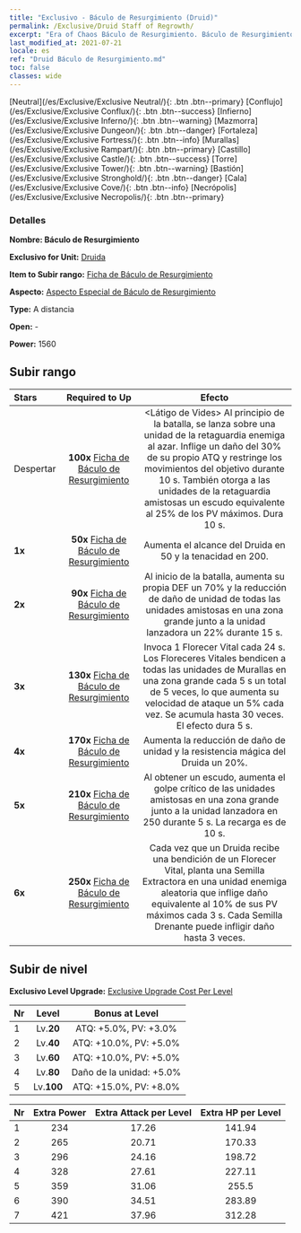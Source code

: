```yaml
---
title: "Exclusivo - Báculo de Resurgimiento (Druid)"
permalink: /Exclusive/Druid Staff of Regrowth/
excerpt: "Era of Chaos Báculo de Resurgimiento. Báculo de Resurgimiento. Era of Chaos Exclusivo Báculo de Resurgimiento. Druida Exclusivo."
last_modified_at: 2021-07-21
locale: es
ref: "Druid Báculo de Resurgimiento.md"
toc: false
classes: wide
---
```

 [Neutral](/es/Exclusive/Exclusive Neutral/){: .btn .btn--primary} [Conflujo](/es/Exclusive/Exclusive Conflux/){: .btn .btn--success} [Infierno](/es/Exclusive/Exclusive Inferno/){: .btn .btn--warning} [Mazmorra](/es/Exclusive/Exclusive Dungeon/){: .btn .btn--danger} [Fortaleza](/es/Exclusive/Exclusive Fortress/){: .btn .btn--info} [Murallas](/es/Exclusive/Exclusive Rampart/){: .btn .btn--primary} [Castillo](/es/Exclusive/Exclusive Castle/){: .btn .btn--success} [Torre](/es/Exclusive/Exclusive Tower/){: .btn .btn--warning} [Bastión](/es/Exclusive/Exclusive Stronghold/){: .btn .btn--danger} [Cala](/es/Exclusive/Exclusive Cove/){: .btn .btn--info} [Necrópolis](/es/Exclusive/Exclusive Necropolis/){: .btn .btn--primary} 

### Detalles
 **Nombre: Báculo de Resurgimiento** 

 **Exclusivo for Unit:** [Druida](/es/units/Druid/) 

 **Item to Subir rango:** [Ficha de Báculo de Resurgimiento](/ItemsES/con_977/)

 **Aspecto:** [Aspecto Especial de Báculo de Resurgimiento](/ItemsES/con_645/)

 **Type:** A distancia

 **Open:** -

 **Power:** 1560

## Subir rango

  |     Stars    |  Required to Up | Efecto |
  |:-------------|:---------------:|:---------------:|
  |  Despertar  | **100x** [Ficha de Báculo de Resurgimiento](/ItemsES/con_977/) | <Látigo de Vides> Al principio de la batalla, se lanza sobre una unidad de la retaguardia enemiga al azar. Inflige un daño del 30% de su propio ATQ y restringe los movimientos del objetivo durante 10 s. También otorga a las unidades de la retaguardia amistosas un escudo equivalente al 25% de los PV máximos. Dura 10 s. |
  | **1x** <i class="fas fa-star"/> | **50x** [Ficha de Báculo de Resurgimiento](/ItemsES/con_977/) | Aumenta el alcance del Druida en 50 y la tenacidad en 200. |
  | **2x** <i class="fas fa-star"/> | **90x** [Ficha de Báculo de Resurgimiento](/ItemsES/con_977/) | Al inicio de la batalla, aumenta su propia DEF un 70% y la reducción de daño de unidad de todas las unidades amistosas en una zona grande junto a la unidad lanzadora un 22% durante 15 s. |
  | **3x** <i class="fas fa-star"/> | **130x** [Ficha de Báculo de Resurgimiento](/ItemsES/con_977/) | <Florecer Vital> Invoca 1 Florecer Vital cada 24 s. Los Floreceres Vitales bendicen a todas las unidades de Murallas en una zona grande cada 5 s un total de 5 veces, lo que aumenta su velocidad de ataque un 5% cada vez. Se acumula hasta 30 veces. El efecto dura 5 s. |
  | **4x** <i class="fas fa-star"/> | **170x** [Ficha de Báculo de Resurgimiento](/ItemsES/con_977/) | Aumenta la reducción de daño de unidad y la resistencia mágica del Druida un 20%. |
  | **5x** <i class="fas fa-star"/> | **210x** [Ficha de Báculo de Resurgimiento](/ItemsES/con_977/) | Al obtener un escudo, aumenta el golpe crítico de las unidades amistosas en una zona grande junto a la unidad lanzadora en 250 durante 5 s. La recarga es de 10 s. |
  | **6x** <i class="fas fa-star"/> | **250x** [Ficha de Báculo de Resurgimiento](/ItemsES/con_977/) | <Semilla Drenante> Cada vez que un Druida recibe una bendición de un Florecer Vital, planta una Semilla Extractora en una unidad enemiga aleatoria que inflige daño equivalente al 10% de sus PV máximos cada 3 s. Cada Semilla Drenante puede infligir daño hasta 3 veces. |


## Subir de nivel
 **Exclusivo Level Upgrade:** [Exclusive Upgrade Cost Per Level](/Exclusive/ExclusiveUpgradeCostPerLevel/)

  |  Nr  |   Level  | Bonus at Level |
  |:-----|:--------:|:--------------:|
  | 1 | Lv.**20** | ATQ: +5.0%, PV: +3.0% |
  | 2 | Lv.**40** | ATQ: +10.0%, PV: +5.0% |
  | 3 | Lv.**60** | ATQ: +10.0%, PV: +5.0% |
  | 4 | Lv.**80** | Daño de la unidad: +5.0% |
  | 5 | Lv.**100** | ATQ: +15.0%, PV: +8.0% |


  |  Nr  |  Extra Power | Extra Attack per Level | Extra HP per Level |
  |:-----|:--------:|:--------:|:--------:|
  | 1 | 234 | 17.26 | 141.94 |
  | 2 | 265 | 20.71 | 170.33 |
  | 3 | 296 | 24.16 | 198.72 |
  | 4 | 328 | 27.61 | 227.11 |
  | 5 | 359 | 31.06 | 255.5 |
  | 6 | 390 | 34.51 | 283.89 |
  | 7 | 421 | 37.96 | 312.28 |


